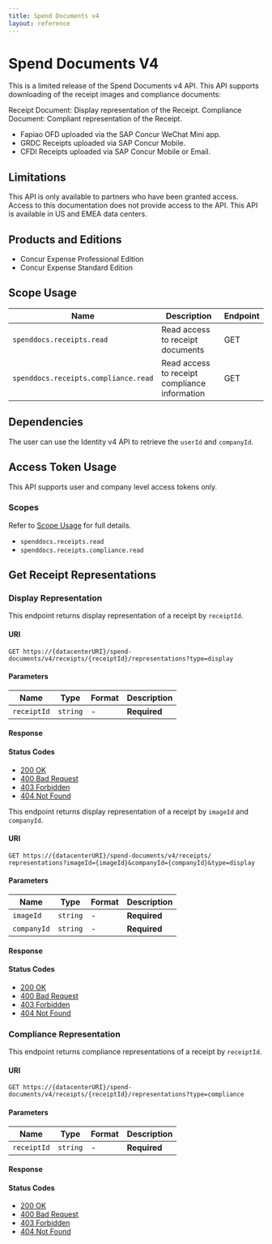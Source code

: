 ```yaml
---
title: Spend Documents v4
layout: reference
---
```


# Spend Documents V4

This is a limited release of the Spend Documents v4 API. This API supports downloading of the receipt images and compliance documents:

Receipt Document: Display representation of the Receipt.
Compliance Document: Compliant representation of the Receipt.

- Fapiao OFD uploaded via the SAP Concur WeChat Mini app.
- GRDC Receipts uploaded via SAP Concur Mobile.
- CFDI Receipts uploaded via SAP Concur Mobile or Email.

## <a name="limitations"></a>Limitations

This API is only available to partners who have been granted access. Access to this documentation does not provide access to the API. This API is available in US and EMEA data centers.

## <a name="products-editions"></a>Products and Editions

* Concur Expense Professional Edition
* Concur Expense Standard Edition

## <a name="scope-usage"></a>Scope Usage

Name|Description|Endpoint
---|---|---
`spenddocs.receipts.read`|Read access to receipt documents|GET 
`spenddocs.receipts.compliance.read`|Read access to receipt compliance information|GET 

## <a name="dependencies"></a>Dependencies

The user can use the Identity v4 API to retrieve the `userId` and `companyId`.

## <a name="access-token-usage"></a>Access Token Usage

This API supports user and company level access tokens only.

### Scopes

Refer to [Scope Usage](#scope-usage) for full details.

* `spenddocs.receipts.read`
* `spenddocs.receipts.compliance.read`

## <a name="get-receipt-representations"></a>Get Receipt Representations

### Display Representation

This endpoint returns display representation of a receipt by `receiptId`.

#### URI

```shell
GET https://{datacenterURI}/spend-documents/v4/receipts/{receiptId}/representations?type=display
```

#### Parameters

Name|Type|Format|Description
---|---|---|---
`receiptId`|`string`| -	|**Required**

#### Response

#### Status Codes

* [200 OK](https://tools.ietf.org/html/rfc7231#section-6.3.1)
* [400 Bad Request](https://tools.ietf.org/html/rfc7231#section-6.5.1)
* [403 Forbidden](https://tools.ietf.org/html/rfc7231#section-6.5.3)
* [404 Not Found](https://tools.ietf.org/html/rfc7231#section-6.5.3)

This endpoint returns display representation of a receipt by `imageId` and `companyId`.

#### URI

```shell
GET https://{datacenterURI}/spend-documents/v4/receipts/ representations?imageId={imageId}&companyId={companyId}&type=display
```

#### Parameters

Name|Type|Format|Description
---|---|---|---
`imageId`|`string`|	- |**Required**
`companyId`|`string`| -	|**Required**

#### Response

#### Status Codes

* [200 OK](https://tools.ietf.org/html/rfc7231#section-6.3.1)
* [400 Bad Request](https://tools.ietf.org/html/rfc7231#section-6.5.1)
* [403 Forbidden](https://tools.ietf.org/html/rfc7231#section-6.5.3)
* [404 Not Found](https://tools.ietf.org/html/rfc7231#section-6.5.3)

### Compliance Representation

This endpoint returns compliance representations of a receipt by `receiptId`.

#### URI

```shell
GET https://{datacenterURI}/spend-documents/v4/receipts/{receiptId}/representations?type=compliance
```

#### Parameters

Name|Type|Format|Description
---|---|---|---
`receiptId`|`string`| - |**Required**

#### Response

#### Status Codes

* [200 OK](https://tools.ietf.org/html/rfc7231#section-6.3.1)
* [400 Bad Request](https://tools.ietf.org/html/rfc7231#section-6.5.1)
* [403 Forbidden](https://tools.ietf.org/html/rfc7231#section-6.5.3)
* [404 Not Found](https://tools.ietf.org/html/rfc7231#section-6.5.3)
